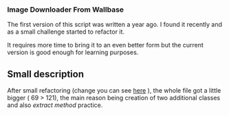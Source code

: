 ### Image Downloader From Wallbase

The first version of this script was written a year ago. I found it recently and as a small challenge started to refactor it.

It requires more time to bring it to an even better form but the current version is good enough for learning purposes.

## Small description

After small refactoring (change you can see [here](https://github.com/noku/scripts/commit/9d17a95e6500a619f854d2e89347d12aa7c99215?diff=split) ), the whole file got a little bigger ( 69 > 121), the main reason being creation of two additional classes and also *extract method* practice.
